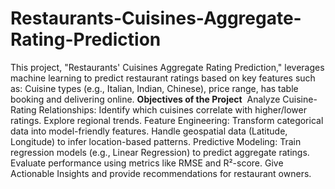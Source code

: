 # Restaurants-Cuisines-Aggregate-Rating-Prediction
This project, "Restaurants' Cuisines Aggregate Rating Prediction," leverages machine learning to predict restaurant ratings based on key features such as: Cuisine types (e.g., Italian, Indian, Chinese), price range, has table booking and delivering online.
**Objectives of the Project**
 Analyze Cuisine-Rating Relationships: Identify which cuisines correlate with higher/lower ratings. Explore regional trends.
Feature Engineering: Transform categorical data into model-friendly features. Handle geospatial data (Latitude, Longitude) to infer location-based patterns.
Predictive Modeling: Train regression models (e.g., Linear Regression) to predict aggregate ratings.
Evaluate performance using metrics like RMSE and R²-score.
Give Actionable Insights and provide recommendations for restaurant owners.
